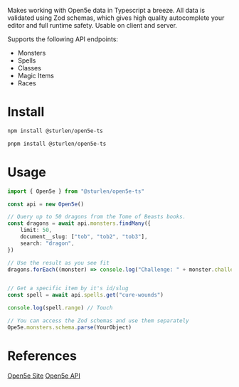 Makes working with Open5e data in Typescript a breeze. All data is validated using Zod schemas, which gives high quality autocomplete your editor and full runtime safety. Usable on client and server.

Supports the following API endpoints:
- Monsters
- Spells
- Classes
- Magic Items
- Races

# Install

```sh
npm install @sturlen/open5e-ts
```

```sh
pnpm install @sturlen/open5e-ts
```

# Usage

```ts
import { Open5e } from "@sturlen/open5e-ts"

const api = new Open5e()

// Query up to 50 dragons from the Tome of Beasts books.
const dragons = await api.monsters.findMany({
    limit: 50,
    document__slug: ["tob", "tob2", "tob3"],
    search: "dragon",
})

// Use the result as you see fit
dragons.forEach((monster) => console.log("Challenge: " + monster.challenge_rating))


// Get a specific item by it's id/slug
const spell = await api.spells.get("cure-wounds")

console.log(spell.range) // Touch

// You can access the Zod schemas and use them separately
Ope5e.monsters.schema.parse(YourObject)

```

# References

[Open5e Site](https://open5e.com/)
[Open5e API](https://api.open5e.com/)
